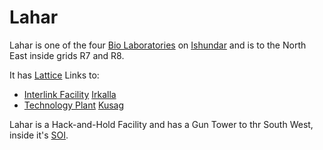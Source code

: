 # Lahar

Lahar is one of the four [Bio Laboratories](../locations/Bio_Laboratory.md) on
[Ishundar](../locations/Ishundar.md) and is to the North East inside grids R7
and R8.

It has [Lattice](../terminology/Lattice.md) Links to:

- [Interlink Facility](../locations/Interlink.md) [Irkalla](Irkalla.md)
- [Technology Plant](../locations/Technology_Plant.md) [Kusag](Kusag.md)

Lahar is a Hack-and-Hold Facility and has a Gun Tower to thr South West, inside
it's [SOI](../locations/Sphere_of_Influence.md).
